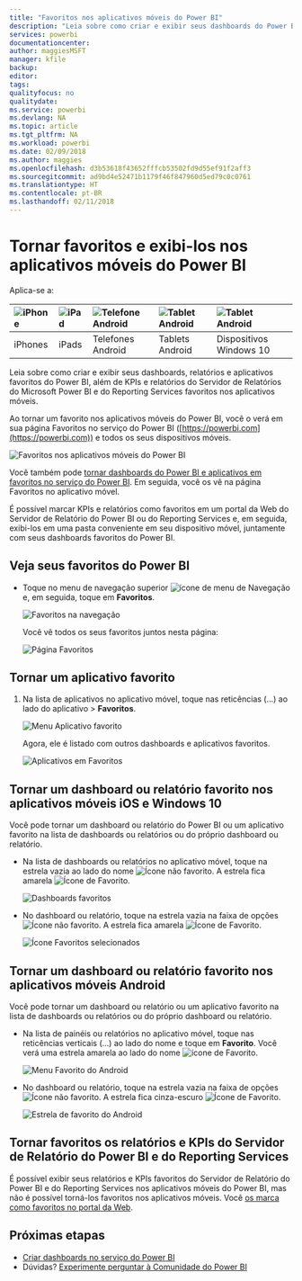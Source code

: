 ```yaml
---
title: "Favoritos nos aplicativos móveis do Power BI"
description: "Leia sobre como criar e exibir seus dashboards do Power BI, relatórios e aplicativos, além de KPIs e relatórios do Servidor de Relatórios do Microsoft Power BI e do Reporting Services favoritos nos aplicativos móveis."
services: powerbi
documentationcenter: 
author: maggiesMSFT
manager: kfile
backup: 
editor: 
tags: 
qualityfocus: no
qualitydate: 
ms.service: powerbi
ms.devlang: NA
ms.topic: article
ms.tgt_pltfrm: NA
ms.workload: powerbi
ms.date: 02/09/2018
ms.author: maggies
ms.openlocfilehash: d3b53618f43652fffcb53502fd9d55ef91f2aff3
ms.sourcegitcommit: ad9bd4e52471b1179f46f847960d5ed79c0c0761
ms.translationtype: HT
ms.contentlocale: pt-BR
ms.lasthandoff: 02/11/2018
---
```

# <a name="make-and-view-favorites-in-the-power-bi-mobile-apps"></a>Tornar favoritos e exibi-los nos aplicativos móveis do Power BI
Aplica-se a:

| ![iPhone](media/mobile-apps-favorites/iphone-logo-50-px.png) | ![iPad](media/mobile-apps-favorites/ipad-logo-50-px.png) | ![Telefone Android](media/mobile-apps-favorites/android-phone-logo-50-px.png) | ![Tablet Android](media/mobile-apps-favorites/android-tablet-logo-50-px.png) | ![Tablet Android](media/mobile-apps-favorites/win-10-logo-50-px.png) |
|:--- |:--- |:--- |:--- |:--- |
| iPhones |iPads |Telefones Android |Tablets Android |Dispositivos Windows 10 |

Leia sobre como criar e exibir seus dashboards, relatórios e aplicativos favoritos do Power BI, além de KPIs e relatórios do Servidor de Relatórios do Microsoft Power BI e do Reporting Services favoritos nos aplicativos móveis.

Ao tornar um favorito nos aplicativos móveis do Power BI, você o verá em sua página Favoritos no serviço do Power BI ([https://powerbi.com](https://powerbi.com)) e todos os seus dispositivos móveis. 

![Favoritos nos aplicativos móveis do Power BI](media/mobile-apps-find-content-mobile-devices/power-bi-android-favorites-reports.png)


Você também pode [tornar dashboards do Power BI e aplicativos em favoritos no serviço do Power BI](service-dashboard-favorite.md). Em seguida, você os vê na página Favoritos no aplicativo móvel.

É possível marcar KPIs e relatórios como favoritos em um portal da Web do Servidor de Relatório do Power BI ou do Reporting Services e, em seguida, exibi-los em uma pasta conveniente em seu dispositivo móvel, juntamente com seus dashboards favoritos do Power BI.

## <a name="view-your-power-bi-favorites"></a>Veja seus favoritos do Power BI
* Toque no menu de navegação superior ![ícone de menu de Navegação](media/mobile-apps-favorites/power-bi-iphone-global-nav-button.png) e, em seguida, toque em **Favoritos**.
  
  ![Favoritos na navegação](media/mobile-apps-favorites/power-bi-ipad-faves-pbi-report-server.png)
  
  Você vê todos os seus favoritos juntos nesta página:
  
  ![Página Favoritos](media/mobile-apps-favorites/power-bi-ipad-favorites.png)

## <a name="make-an-app-a-favorite"></a>Tornar um aplicativo favorito
1. Na lista de aplicativos no aplicativo móvel, toque nas reticências (...) ao lado do aplicativo > **Favoritos**.
   
    ![Menu Aplicativo favorito](media/mobile-apps-favorites/power-bi-android-favorite-app-ellipsis.png)
   
    Agora, ele é listado com outros dashboards e aplicativos favoritos.
   
    ![Aplicativos em Favoritos](media/mobile-apps-favorites/power-bi-android-favorite-apps.png)

## <a name="make-a-dashboard-or-report-a-favorite-in-the-ios-and-windows-10-mobile-apps"></a>Tornar um dashboard ou relatório favorito nos aplicativos móveis iOS e Windows 10
Você pode tornar um dashboard ou relatório do Power BI ou um aplicativo favorito na lista de dashboards ou relatórios ou do próprio dashboard ou relatório.

* Na lista de dashboards ou relatórios no aplicativo móvel, toque na estrela vazia ao lado do nome ![Ícone não favorito](media/mobile-apps-favorites/power-bi-mobile-not-favorite-icon.png). A estrela fica amarela ![Ícone de Favorito](media/mobile-apps-favorites/power-bi-mobile-yes-favorite-icon.png).
  
    ![Dashboards favoritos](media/mobile-apps-favorites/power-bi-mobile-make-dashboard-favorite.png)
* No dashboard ou relatório, toque na estrela vazia na faixa de opções ![Ícone não favorito](media/mobile-apps-favorites/power-bi-mobile-not-favorite-icon.png). A estrela fica amarela ![Ícone de Favorito](media/mobile-apps-favorites/power-bi-mobile-yes-favorite-icon.png).
  
    ![Ícone Favoritos selecionados](media/mobile-apps-favorites/power-bi-mobile-favorite-selected.png)

## <a name="make-a-dashboard-or-report-a-favorite-in-the-android-mobile-apps"></a>Tornar um dashboard ou relatório favorito nos aplicativos móveis Android
Você pode tornar um dashboard ou relatório ou um aplicativo favorito na lista de dashboards ou relatórios ou do próprio dashboard ou relatório.

* Na lista de painéis ou relatórios no aplicativo móvel, toque nas reticências verticais (...) ao lado do nome e toque em **Favorito**. Você verá uma estrela amarela ao lado do nome ![ícone de Favorito](media/mobile-apps-favorites/power-bi-mobile-yes-favorite-icon.png).
  
    ![Menu Favorito do Android](media/mobile-apps-favorites/power-bi-android-make-favorite.png)
* No dashboard ou relatório, toque na estrela vazia na faixa de opções ![Ícone não favorito](media/mobile-apps-favorites/power-bi-mobile-not-favorite-icon.png). A estrela fica cinza-escuro ![Ícone de Favorito](media/mobile-apps-favorites/power-bi-android-favorite-icon.png).
  
    ![Estrela de favorito do Android](media/mobile-apps-favorites/power-bi-android-favorite-in-dashboard.png)

## <a name="make-favorite-power-bi-report-server-and-reporting-services-reports-and-kpis"></a>Tornar favoritos os relatórios e KPIs do Servidor de Relatório do Power BI e do Reporting Services
É possível exibir seus relatórios e KPIs favoritos do Servidor de Relatório do Power BI e do Reporting Services nos aplicativos móveis do Power BI, mas não é possível torná-los favoritos nos aplicativos móveis. Você [os marca como favoritos no portal da Web](report-server/getting-around.md#tag-your-favorite-reports-and-kpis). 

## <a name="next-steps"></a>Próximas etapas
* [Criar dashboards no serviço do Power BI](service-dashboard-favorite.md) 
* Dúvidas? [Experimente perguntar à Comunidade do Power BI](http://community.powerbi.com/)

